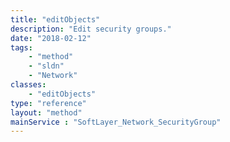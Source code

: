 ```yaml
---
title: "editObjects"
description: "Edit security groups."
date: "2018-02-12"
tags:
    - "method"
    - "sldn"
    - "Network"
classes:
    - "editObjects"
type: "reference"
layout: "method"
mainService : "SoftLayer_Network_SecurityGroup"
---
```

